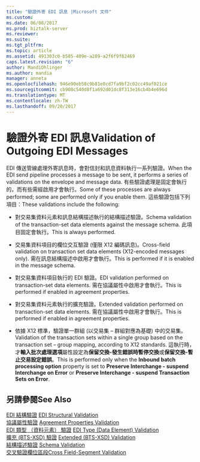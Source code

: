 ```yaml
---
title: "驗證外寄 EDI 訊息 |Microsoft 文件"
ms.custom: 
ms.date: 06/08/2017
ms.prod: biztalk-server
ms.reviewer: 
ms.suite: 
ms.tgt_pltfrm: 
ms.topic: article
ms.assetid: 491303c0-b585-409e-a289-a2f6f9f82469
caps.latest.revision: "6"
author: MandiOhlinger
ms.author: mandia
manager: anneta
ms.openlocfilehash: 946e90eb58c9b81e0cd7fa9bf2c02cc49af021ce
ms.sourcegitcommit: cb908c540d8f1a692d01dc8f313e16cb4b4e696d
ms.translationtype: MT
ms.contentlocale: zh-TW
ms.lasthandoff: 09/20/2017
---
```

# <a name="validation-of-outgoing-edi-messages"></a><span data-ttu-id="f6fc0-102">驗證外寄 EDI 訊息</span><span class="sxs-lookup"><span data-stu-id="f6fc0-102">Validation of Outgoing EDI Messages</span></span>
<span data-ttu-id="f6fc0-103">EDI 傳送管線處理外寄訊息時，會對信封和訊息資料執行一系列驗證。</span><span class="sxs-lookup"><span data-stu-id="f6fc0-103">When the EDI send pipeline processes a message to be sent, it performs a series of validations on the envelope and message data.</span></span> <span data-ttu-id="f6fc0-104">有些驗證處理是固定會執行的，而有些需經啟用才會執行。</span><span class="sxs-lookup"><span data-stu-id="f6fc0-104">Some of these processes are always performed; some are performed only if you enable them.</span></span> <span data-ttu-id="f6fc0-105">這些驗證包括下列項目：</span><span class="sxs-lookup"><span data-stu-id="f6fc0-105">These validations include the following:</span></span>  
  
-   <span data-ttu-id="f6fc0-106">對交易集資料元素和訊息結構描述執行的結構描述驗證。</span><span class="sxs-lookup"><span data-stu-id="f6fc0-106">Schema validation of the transaction-set data elements against the message schema.</span></span> <span data-ttu-id="f6fc0-107">此項目固定會執行。</span><span class="sxs-lookup"><span data-stu-id="f6fc0-107">This is always performed.</span></span>  
  
-   <span data-ttu-id="f6fc0-108">交易集資料項目的欄位交互驗證 (僅限 X12 編碼訊息)。</span><span class="sxs-lookup"><span data-stu-id="f6fc0-108">Cross-field validation on transaction set data elements (X12-encoded messages only).</span></span> <span data-ttu-id="f6fc0-109">需在訊息結構描述中啟用才會執行。</span><span class="sxs-lookup"><span data-stu-id="f6fc0-109">This is performed if it is enabled in the message schema.</span></span>  
  
-   <span data-ttu-id="f6fc0-110">對交易集資料項目執行的 EDI 驗證。</span><span class="sxs-lookup"><span data-stu-id="f6fc0-110">EDI validation performed on transaction-set data elements.</span></span> <span data-ttu-id="f6fc0-111">需在協議屬性中啟用才會執行。</span><span class="sxs-lookup"><span data-stu-id="f6fc0-111">This is performed if enabled in agreement properties.</span></span>  
  
-   <span data-ttu-id="f6fc0-112">對交易集資料元素執行的擴充驗證。</span><span class="sxs-lookup"><span data-stu-id="f6fc0-112">Extended validation performed on transaction-set data elements.</span></span> <span data-ttu-id="f6fc0-113">需在協議屬性中啟用才會執行。</span><span class="sxs-lookup"><span data-stu-id="f6fc0-113">This is performed if enabled in agreement properties.</span></span>  
  
-   <span data-ttu-id="f6fc0-114">依據 X12 標準，驗證單一群組 (以交易集 – 群組對應為基礎) 中的交易集。</span><span class="sxs-lookup"><span data-stu-id="f6fc0-114">Validation of the transaction sets within a single group based on the transaction set – group mapping, according to X12 standards.</span></span> <span data-ttu-id="f6fc0-115">這執行時，才**輸入批次處理選項**屬性設定為**保留交換-發生錯誤時暫停交換**或**保留交換-暫止交易設定錯誤**。</span><span class="sxs-lookup"><span data-stu-id="f6fc0-115">This is performed only when the **Inbound batch processing option** property is set to **Preserve Interchange - suspend Interchange on Error** or **Preserve Interchange - suspend Transaction Sets on Error**.</span></span>  
  
## <a name="see-also"></a><span data-ttu-id="f6fc0-116">另請參閱</span><span class="sxs-lookup"><span data-stu-id="f6fc0-116">See Also</span></span>  
 <span data-ttu-id="f6fc0-117">[EDI 結構驗證](../core/edi-structural-validation.md) </span><span class="sxs-lookup"><span data-stu-id="f6fc0-117">[EDI Structural Validation](../core/edi-structural-validation.md) </span></span>  
 <span data-ttu-id="f6fc0-118">[協議屬性驗證](../core/agreement-properties-validation.md) </span><span class="sxs-lookup"><span data-stu-id="f6fc0-118">[Agreement Properties Validation](../core/agreement-properties-validation.md) </span></span>  
 <span data-ttu-id="f6fc0-119">[EDI 類型 （資料元素） 驗證](../core/edi-type-data-element-validation.md) </span><span class="sxs-lookup"><span data-stu-id="f6fc0-119">[EDI Type (Data Element) Validation](../core/edi-type-data-element-validation.md) </span></span>  
 <span data-ttu-id="f6fc0-120">[擴充 (BTS-XSD) 驗證](../core/extended-bts-xsd-validation.md) </span><span class="sxs-lookup"><span data-stu-id="f6fc0-120">[Extended (BTS-XSD) Validation](../core/extended-bts-xsd-validation.md) </span></span>  
 <span data-ttu-id="f6fc0-121">[結構描述驗證](../core/schema-validation2.md) </span><span class="sxs-lookup"><span data-stu-id="f6fc0-121">[Schema Validation](../core/schema-validation2.md) </span></span>  
 [<span data-ttu-id="f6fc0-122">交叉驗證欄位區段</span><span class="sxs-lookup"><span data-stu-id="f6fc0-122">Cross Field-Segment Validation</span></span>](../core/cross-field-segment-validation.md)